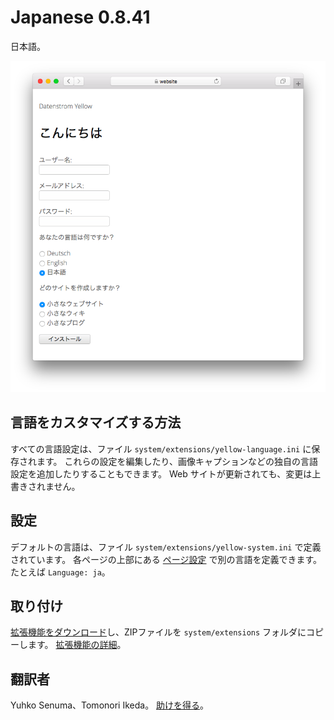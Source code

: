 # Japanese 0.8.41

日本語。

<p align="center"><img src="japanese-screenshot.png?raw=true" alt="スクリーンショット"></p>

## 言語をカスタマイズする方法

すべての言語設定は、ファイル `system/extensions/yellow-language.ini` に保存されます。 これらの設定を編集したり、画像キャプションなどの独自の言語設定を追加したりすることもできます。 Web サイトが更新されても、変更は上書きされません。

## 設定

デフォルトの言語は、ファイル `system/extensions/yellow-system.ini` で定義されています。 各ページの上部にある [ページ設定](https://github.com/annaesvensson/yellow-core#settings-page) で別の言語を定義できます。たとえば `Language: ja`。

## 取り付け

[拡張機能をダウンロード](https://github.com/datenstrom/yellow-extensions/raw/main/downloads/japanese.zip)し、ZIPファイルを `system/extensions` フォルダにコピーします。 [拡張機能の詳細](https://github.com/annaesvensson/yellow-update)。

## 翻訳者

Yuhko Senuma、Tomonori Ikeda。 [助けを得る](https://datenstrom.se/yellow/help/)。
